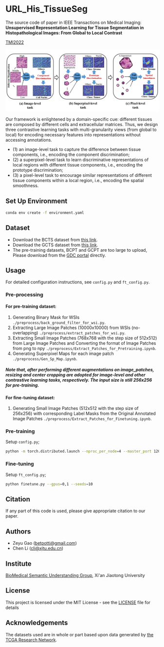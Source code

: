 # URL_His_TissueSeg
The source code of paper in IEEE Transactions on Medical Imaging: **Unsupervised Representation Learning for Tissue Segmentation in Histopathological Images: From Global to Local Contrast**

[TMI2022](https://ieeexplore.ieee.org/document/9830779)

![URL_TS](./Tasks_Info.png)

Our framework is enlightened by a domain-specific cue: different tissues are composed by different cells and extracellular matrices.
Thus, we design three contrastive learning tasks with multi-granularity views (from global to local) for encoding necessary features into representations without accessing annotations.

- (1) an image-level task to capture the difference between tissue components, i.e., encoding the component discrimination; 
- (2) a superpixel-level task to learn discriminative representations of local regions with different tissue components, i.e., encoding the prototype discrimination;
- (3) a pixel-level task to encourage similar representations of different tissue components within a local region, i.e., encoding the spatial smoothness.

## Set Up Environment
```bash
conda env create -f environment.yaml
```

## Dataset
- Download the BCTS dataset from [this link](https://github.com/PathologyDataScience/BCSS).
- Download the GCTS dataset from [this link](https://dataset.chenli.group/home/gastric-cancer-segmentation).
- The pre-training datasets, BCPT and GCPT are too large to upload, Please download from the [GDC portal](https://portal.gdc.cancer.gov/) directly. 

## Usage
For detailed configuration instructions, see `config.py` and `ft_config.py`.

### Pre-processing
#### For pre-training dataset:
1. Generating Binary Mask for WSIs `./preprocess/back_ground_filter_for_wsi.py`.
2. Extracting Large Image Patches (10000x10000) from WSIs (no-overlapping) `./preprocess/extract_patches_for_wsi.py`.
3. Extracting Small Image Patches (768x768 with the step size of 512x512) from Large Image Patches and Converting the format of Image Patches from png to npy `./preprocess/Extract_Patches_for_Pretraining.ipynb`.
4. Generating Superpixel Maps for each image patch `./preprocess/Gen_Sp_Map.ipynb`.
##### Note that, after performing different augmentations on image_patches, resizing and center cropping are adopted for image-level and other contrastive learning tasks, respectively. The input size is still 256x256 for pre-training.
#### For fine-tuning dataset:
1. Generating Small Image Patches (512x512 with the step size of 256x256) with corresponding Label Masks from the Original Annotated Image Patches `./preprocess/Extract_Patches_for_Finetuning.ipynb`.

### Pre-training
Setup `config.py`;
```bash
python -m torch.distributed.launch --nproc_per_node=4 --master_port 120520 main-distribute.py --gpus=0,1,2,3
```
### Fine-tuning
Setup `ft_config.py`;
```bash
python finetune.py --gpus=0,1 --seeds=10
```
## Citation

If any part of this code is used, please give appropriate citation to our paper.

## Authors
- Zeyu Gao (betpotti@gmail.com)
- Chen Li (cli@xjtu.edu.cn)

## Institute
[BioMedical Semantic Understanding Group](http://www.chenli.group/home), Xi'an Jiaotong University

## License
This project is licensed under the MIT License - see the [LICENSE](./LICENSE) file for details

## Acknowledgements
The datasets used are in whole or part based upon data generated by [the TCGA Research Network](https://www.cancer.gov/tcga).
